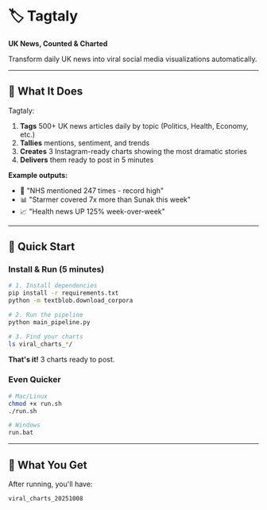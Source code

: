 # 🏷️ Tagtaly

**UK News, Counted & Charted**

Transform daily UK news into viral social media visualizations automatically.

---

## 🎯 What It Does

Tagtaly:
1. **Tags** 500+ UK news articles daily by topic (Politics, Health, Economy, etc.)
2. **Tallies** mentions, sentiment, and trends
3. **Creates** 3 Instagram-ready charts showing the most dramatic stories
4. **Delivers** them ready to post in 5 minutes

**Example outputs:**
- 🚨 "NHS mentioned 247 times - record high"
- 📊 "Starmer covered 7x more than Sunak this week"
- 📈 "Health news UP 125% week-over-week"

---

## 🚀 Quick Start

### Install & Run (5 minutes)

```bash
# 1. Install dependencies
pip install -r requirements.txt
python -m textblob.download_corpora

# 2. Run the pipeline
python main_pipeline.py

# 3. Find your charts
ls viral_charts_*/
```

**That's it!** 3 charts ready to post.

### Even Quicker

```bash
# Mac/Linux
chmod +x run.sh
./run.sh

# Windows
run.bat
```

---

## 📁 What You Get

After running, you'll have:

```
viral_charts_20251008
